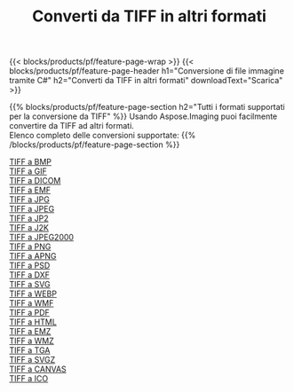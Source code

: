﻿---
title: Converti da TIFF in altri formati 
weight: 3920
url: /it/net/conversion/from/tiff 
lang: it
langdirlevel: 2
locales: zh-hans,ja,it,ru,de,es,fr,nl,id,lt,pl,pt,vi,tr,ko,zh-hant,ar,hi,th,sv,cs,uk,he
description: Usando Aspose.Imaging puoi facilmente convertire da TIFF ad altri formati
---

{{< blocks/products/pf/feature-page-wrap >}}
{{< blocks/products/pf/feature-page-header h1="Conversione di file immagine tramite C#" h2="Converti da TIFF in altri formati" downloadText="Scarica" >}}


{{% blocks/products/pf/feature-page-section  h2="Tutti i formati supportati per la conversione da TIFF" %}}
Usando Aspose.Imaging puoi facilmente convertire da TIFF ad altri formati.
<br/>
Elenco completo delle conversioni supportate:
{{% /blocks/products/pf/feature-page-section %}}
<div class="container-fluid productfamilypage bg-gray">
    <div class="convertypes bg-gray agp-content section">
        <div class="container">
		<div class="row other-converters">
		    <div class='col-md-2 other-converter remove-lp remove-rp'><a href="/imaging/it/net/conversion/tiff-to-bmp" >TIFF a BMP</a></div><div class='col-md-2 other-converter remove-lp remove-rp'><a href="/imaging/it/net/conversion/tiff-to-gif" >TIFF a GIF</a></div><div class='col-md-2 other-converter remove-lp remove-rp'><a href="/imaging/it/net/conversion/tiff-to-dicom" >TIFF a DICOM</a></div><div class='col-md-2 other-converter remove-lp remove-rp'><a href="/imaging/it/net/conversion/tiff-to-emf" >TIFF a EMF</a></div><div class='col-md-2 other-converter remove-lp remove-rp'><a href="/imaging/it/net/conversion/tiff-to-jpg" >TIFF a JPG</a></div><div class='col-md-2 other-converter remove-lp remove-rp'><a href="/imaging/it/net/conversion/tiff-to-jpeg" >TIFF a JPEG</a></div><div class='col-md-2 other-converter remove-lp remove-rp'><a href="/imaging/it/net/conversion/tiff-to-jp2" >TIFF a JP2</a></div><div class='col-md-2 other-converter remove-lp remove-rp'><a href="/imaging/it/net/conversion/tiff-to-j2k" >TIFF a J2K</a></div><div class='col-md-2 other-converter remove-lp remove-rp'><a href="/imaging/it/net/conversion/tiff-to-jpeg2000" >TIFF a JPEG2000</a></div><div class='col-md-2 other-converter remove-lp remove-rp'><a href="/imaging/it/net/conversion/tiff-to-png" >TIFF a PNG</a></div><div class='col-md-2 other-converter remove-lp remove-rp'><a href="/imaging/it/net/conversion/tiff-to-apng" >TIFF a APNG</a></div><div class='col-md-2 other-converter remove-lp remove-rp'><a href="/imaging/it/net/conversion/tiff-to-psd" >TIFF a PSD</a></div><div class='col-md-2 other-converter remove-lp remove-rp'><a href="/imaging/it/net/conversion/tiff-to-dxf" >TIFF a DXF</a></div><div class='col-md-2 other-converter remove-lp remove-rp'><a href="/imaging/it/net/conversion/tiff-to-svg" >TIFF a SVG</a></div><div class='col-md-2 other-converter remove-lp remove-rp'><a href="/imaging/it/net/conversion/tiff-to-webp" >TIFF a WEBP</a></div><div class='col-md-2 other-converter remove-lp remove-rp'><a href="/imaging/it/net/conversion/tiff-to-wmf" >TIFF a WMF</a></div><div class='col-md-2 other-converter remove-lp remove-rp'><a href="/imaging/it/net/conversion/tiff-to-pdf" >TIFF a PDF</a></div><div class='col-md-2 other-converter remove-lp remove-rp'><a href="/imaging/it/net/conversion/tiff-to-html" >TIFF a HTML</a></div><div class='col-md-2 other-converter remove-lp remove-rp'><a href="/imaging/it/net/conversion/tiff-to-emz" >TIFF a EMZ</a></div><div class='col-md-2 other-converter remove-lp remove-rp'><a href="/imaging/it/net/conversion/tiff-to-wmz" >TIFF a WMZ</a></div><div class='col-md-2 other-converter remove-lp remove-rp'><a href="/imaging/it/net/conversion/tiff-to-tga" >TIFF a TGA</a></div><div class='col-md-2 other-converter remove-lp remove-rp'><a href="/imaging/it/net/conversion/tiff-to-svgz" >TIFF a SVGZ</a></div><div class='col-md-2 other-converter remove-lp remove-rp'><a href="/imaging/it/net/conversion/tiff-to-canvas" >TIFF a CANVAS</a></div><div class='col-md-2 other-converter remove-lp remove-rp'><a href="/imaging/it/net/conversion/tiff-to-ico" >TIFF a ICO</a></div>
                </div>
        </div>
    </div>
</div>
<br/>

